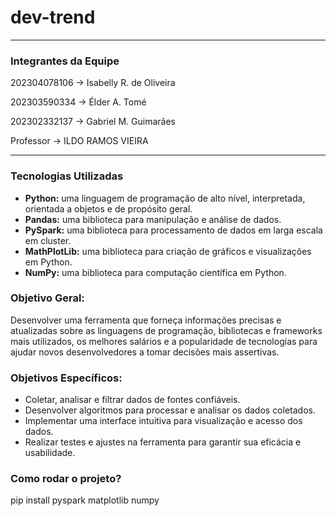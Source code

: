 # dev-trend
---

### **Integrantes da Equipe**

202304078106 -> Isabelly R. de Oliveira

202303590334 -> Élder A. Tomé

202302332137 -> Gabriel M. Guimarães

Professor -> ILDO RAMOS VIEIRA

---

### **Tecnologias Utilizadas**

- **Python:** uma linguagem de programação de alto nível, interpretada, orientada a objetos e de propósito geral.
- **Pandas:** uma biblioteca para manipulação e análise de dados.
- **PySpark:** uma biblioteca para processamento de dados em larga escala em cluster.
- **MathPlotLib:** uma biblioteca para criação de gráficos e visualizações em Python.
- **NumPy:** uma biblioteca para computação científica em Python.


### **Objetivo Geral:**

Desenvolver uma ferramenta que forneça informações precisas e atualizadas sobre as linguagens de programação, bibliotecas e frameworks mais utilizados, os melhores salários e a popularidade de tecnologias para ajudar novos desenvolvedores a tomar decisões mais assertivas.


### **Objetivos Específicos:**

- Coletar, analisar e filtrar dados de fontes confiáveis.
- Desenvolver algoritmos para processar e analisar os dados coletados.
- Implementar uma interface intuitiva para visualização e acesso dos dados.
- Realizar testes e ajustes na ferramenta para garantir sua eficácia e usabilidade.

### **Como rodar o projeto?**

pip install pyspark matplotlib numpy
